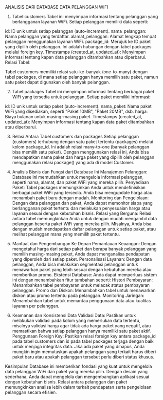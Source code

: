 ANALISIS DARI DATABASE DATA PELANGGAN WIFI

1. Tabel customers
Tabel ini menyimpan informasi tentang pelanggan yang berlangganan layanan WiFi. Setiap pelanggan memiliki data seperti:

id: ID unik untuk setiap pelanggan (auto-increment).
nama_pelanggan: Nama pelanggan yang terdaftar.
alamat_pelanggan: Alamat lengkap tempat pelanggan menggunakan layanan WiFi.
package_id: Merujuk ke ID paket yang dipilih oleh pelanggan. Ini adalah hubungan dengan tabel packages melalui foreign key.
Timestamps (created_at, updated_at): Menyimpan informasi tentang kapan data pelanggan ditambahkan atau diperbarui.
Relasi Tabel:

Tabel customers memiliki relasi satu-ke-banyak (one-to-many) dengan tabel packages, di mana setiap pelanggan hanya memilih satu paket, namun satu paket dapat digunakan oleh banyak pelanggan.

2. Tabel packages
Tabel ini menyimpan informasi tentang berbagai paket WiFi yang tersedia untuk pelanggan. Setiap paket memiliki informasi:

id: ID unik untuk setiap paket (auto-increment).
nama_paket: Nama paket WiFi yang disediakan, seperti "Paket 10MB", "Paket 20MB", dsb.
harga: Biaya bulanan untuk masing-masing paket.
Timestamps (created_at, updated_at): Menyimpan informasi tentang kapan data paket ditambahkan atau diperbarui.

3. Relasi Antara Tabel customers dan packages
Setiap pelanggan (customers) terhubung dengan satu paket tertentu (packages) melalui kolom package_id. Ini adalah relasi many-to-one (banyak pelanggan bisa memilih satu paket).
Dengan menggunakan relasi ini, Anda bisa mendapatkan nama paket dan harga paket yang dipilih oleh pelanggan menggunakan relasi package() yang ada di model Customer.

4. Analisis Bisnis dan Fungsi dari Database Ini
Manajemen Pelanggan: Database ini memudahkan untuk mengelola informasi pelanggan, seperti nama, alamat, dan paket WiFi yang mereka pilih.
Penyediaan Paket: Tabel packages memungkinkan Anda untuk mendefinisikan berbagai paket WiFi yang tersedia. Anda bisa mengupdate harga atau menambah paket baru dengan mudah.
Monitoring dan Pengelolaan: Dengan data pelanggan dan paket, Anda dapat memonitor siapa yang berlangganan paket tertentu dan melakukan penyesuaian harga atau layanan sesuai dengan kebutuhan bisnis.
Relasi yang Berguna: Relasi antara tabel memungkinkan Anda untuk dengan mudah mengambil data pelanggan beserta paket WiFi yang mereka pilih. Misalnya, Anda bisa dengan mudah mendapatkan daftar pelanggan untuk setiap paket, atau melihat pelanggan mana yang memilih paket tertentu.

5. Manfaat dan Pengembangan Ke Depan
Pemantauan Keuangan: Dengan mengetahui harga dari setiap paket dan berapa banyak pelanggan yang memilih masing-masing paket, Anda dapat menganalisa pendapatan yang diperoleh dari setiap paket.
Personalisasi Layanan: Dengan data pelanggan, Anda bisa melakukan segmentasi pelanggan untuk menawarkan paket yang lebih sesuai dengan kebutuhan mereka atau memberikan promo.
Ekstensi Database: Anda dapat memperluas sistem ini dengan menambahkan fitur tambahan seperti:
Histori Pembayaran: Menambahkan tabel pembayaran untuk melacak status pembayaran pelanggan.
Promo dan Diskon: Menambahkan tabel untuk menawarkan diskon atau promo tertentu pada pelanggan.
Monitoring Jaringan: Menambahkan tabel untuk memantau penggunaan data atau kualitas layanan per pelanggan.

6. Keamanan dan Konsistensi Data
Validasi Data: Pastikan untuk melakukan validasi pada kolom yang memerlukan data tertentu, misalnya validasi harga agar tidak ada harga paket yang negatif, atau memastikan bahwa setiap pelanggan hanya memiliki satu paket aktif.
Penggunaan Foreign Key: Pastikan relasi foreign key antara package_id pada tabel customers dan id pada tabel packages terjaga dengan baik untuk menjaga integritas data. Jika ada paket yang dihapus, Anda mungkin ingin memutuskan apakah pelanggan yang terkait harus diberi paket baru atau apakah pelanggan tersebut perlu diberi status khusus.

Kesimpulan
Database ini memberikan fondasi yang kuat untuk mengelola data pelanggan WiFi dan paket yang mereka pilih. Dengan desain yang sederhana, Anda dapat mengelola dan mengembangkan aplikasi sesuai dengan kebutuhan bisnis. Relasi antara pelanggan dan paket memungkinkan analisa lebih dalam terkait pendapatan serta pengelolaan pelanggan secara efisien.